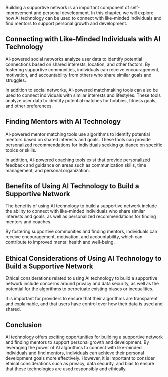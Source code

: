 
Building a supportive network is an important component of self-improvement and personal development. In this chapter, we will explore how AI technology can be used to connect with like-minded individuals and find mentors to support personal growth and development.

Connecting with Like-Minded Individuals with AI Technology
----------------------------------------------------------

AI-powered social networks analyze user data to identify potential connections based on shared interests, location, and other factors. By fostering supportive communities, individuals can receive encouragement, motivation, and accountability from others who share similar goals and struggles.

In addition to social networks, AI-powered matchmaking tools can also be used to connect individuals with similar interests and lifestyles. These tools analyze user data to identify potential matches for hobbies, fitness goals, and other preferences.

Finding Mentors with AI Technology
----------------------------------

AI-powered mentor matching tools use algorithms to identify potential mentors based on shared interests and goals. These tools can provide personalized recommendations for individuals seeking guidance on specific topics or skills.

In addition, AI-powered coaching tools exist that provide personalized feedback and guidance on areas such as communication skills, time management, and personal organization.

Benefits of Using AI Technology to Build a Supportive Network
-------------------------------------------------------------

The benefits of using AI technology to build a supportive network include the ability to connect with like-minded individuals who share similar interests and goals, as well as personalized recommendations for finding mentors and coaches.

By fostering supportive communities and finding mentors, individuals can receive encouragement, motivation, and accountability, which can contribute to improved mental health and well-being.

Ethical Considerations of Using AI Technology to Build a Supportive Network
---------------------------------------------------------------------------

Ethical considerations related to using AI technology to build a supportive network include concerns around privacy and data security, as well as the potential for the algorithms to perpetuate existing biases or inequalities.

It is important for providers to ensure that their algorithms are transparent and explainable, and that users have control over how their data is used and shared.

Conclusion
----------

AI technology offers exciting opportunities for building a supportive network and finding mentors to support personal growth and development. By leveraging the power of AI algorithms to connect with like-minded individuals and find mentors, individuals can achieve their personal development goals more effectively. However, it is important to consider ethical considerations such as privacy, data security, and bias to ensure that these technologies are used responsibly and ethically.
